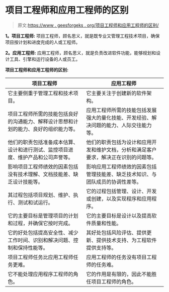 # 项目工程师和应用工程师的区别

> 原文:[https://www . geesforgeks . org/项目工程师和应用工程师的区别/](https://www.geeksforgeeks.org/difference-between-project-engineer-and-application-engineer/)

**1。项目工程师:**
项目工程师，顾名思义，就是既专业又管理工程技术项目，确保项目按计划和进度完成的人或工程师。

**2。应用工程师:**
应用工程师，顾名思义，就是负责改进软件功能，能够规划和设计工具、引擎和运行设备的人或员工。

**项目工程师和应用工程师的区别:**

<center>

| 项目工程师 | 应用工程师 |
| --- | --- |
| 它主要侧重于管理工程和技术项目。 | 它主要关注于创建新的软件架构。 |
| 项目工程师所需的技能包括良好的沟通能力、解释设计思想和计划的能力、良好的组织能力等。 | 应用工程师所需的技能包括发展强大的量化技能、开发经验、解决问题的能力、人际交往能力等。 |
| 他们的职责包括准备成本估算、设计和进行测试、监控项目进度、维护产品和公司声誉等。 | 他们的职责包括为设计和应用开发和维护文档，分析和满足客户要求，解决正在识别的问题等。 |
| 影响项目工程师绩效的因素包括没有技术理解、文档技能差、缺乏设计技能等。 | 影响应用工程师绩效的因素包括管理技能差、缺乏技术知识、与团队成员的协调性差等。 |
| 其过程包括项目规划、维护、执行、测试和试运行。 | 它的过程包括管理、设计、开发或创建，以及实现程序和应用程序。 |
| 它的主要目标是管理项目的计划和过程，并确保它按时完成。 | 它的主要目标是设计以及提高软件质量和性能。 |
| 它的好处包括提高安全性、减少工作时间、识别和解决问题、控制和保持性能等。 | 其好处包括风险评估、提供更新、提供技术支持、为工程软件提供支持等。 |
| 项目工程师任务比应用工程师任务更难。 | 应用工程师的任务没有项目工程师的任务难。 |
| 它不能处理应用程序工程师的角色。 | 它的作用是有限的，因此不能胜任项目工程师的角色。 |

</center>